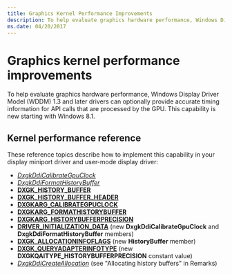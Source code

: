 ```yaml
---
title: Graphics Kernel Performance Improvements
description: To help evaluate graphics hardware performance, Windows Display Driver Model (WDDM) 1.3 and later drivers can optionally provide accurate timing information for API calls that are processed by the GPU. This capability is new starting with Windows 8.1.
ms.date: 04/20/2017
---
```


# Graphics kernel performance improvements


To help evaluate graphics hardware performance, Windows Display Driver Model (WDDM) 1.3 and later drivers can optionally provide accurate timing information for API calls that are processed by the GPU. This capability is new starting with Windows 8.1.

## <span id="Kernel_performance_reference"></span><span id="kernel_performance_reference"></span><span id="KERNEL_PERFORMANCE_REFERENCE"></span>Kernel performance reference


These reference topics describe how to implement this capability in your display miniport driver and user-mode display driver:

-   [*DxgkDdiCalibrateGpuClock*](/windows-hardware/drivers/ddi/d3dkmddi/nc-d3dkmddi-dxgkddi_calibrategpuclock)
-   [*DxgkDdiFormatHistoryBuffer*](/windows-hardware/drivers/ddi/d3dkmddi/nc-d3dkmddi-dxgkddi_formathistorybuffer)
-   [**DXGK\_HISTORY\_BUFFER**](/windows-hardware/drivers/ddi/d3dkmddi/ns-d3dkmddi-_dxgk_history_buffer)
-   [**DXGK\_HISTORY\_BUFFER\_HEADER**](/windows-hardware/drivers/ddi/d3dkmddi/ns-d3dkmddi-_dxgk_history_buffer_header)
-   [**DXGKARG\_CALIBRATEGPUCLOCK**](./index.md)
-   [**DXGKARG\_FORMATHISTORYBUFFER**](/windows-hardware/drivers/ddi/d3dkmddi/ns-d3dkmddi-_dxgkarg_formathistorybuffer)
-   [**DXGKARG\_HISTORYBUFFERPRECISION**](/windows-hardware/drivers/ddi/d3dkmddi/ns-d3dkmddi-_dxgkarg_historybufferprecision)
-   [**DRIVER\_INITIALIZATION\_DATA**](/windows-hardware/drivers/ddi/dispmprt/ns-dispmprt-_driver_initialization_data) (new **DxgkDdiCalibrateGpuClock** and **DxgkDdiFormatHistoryBuffer** members)
-   [**DXGK\_ALLOCATIONINFOFLAGS**](/windows-hardware/drivers/ddi/d3dkmddi/ns-d3dkmddi-_dxgk_allocationinfoflags) (new **HistoryBuffer** member)
-   [**DXGK\_QUERYADAPTERINFOTYPE**](/windows-hardware/drivers/ddi/d3dkmddi/ne-d3dkmddi-_dxgk_queryadapterinfotype) (new **DXGKQAITYPE\_HISTORYBUFFERPRECISION** constant value)
-   [*DxgkDdiCreateAllocation*](/windows-hardware/drivers/ddi/d3dkmddi/nc-d3dkmddi-dxgkddi_createallocation) (see "Allocating history buffers" in Remarks)

 

